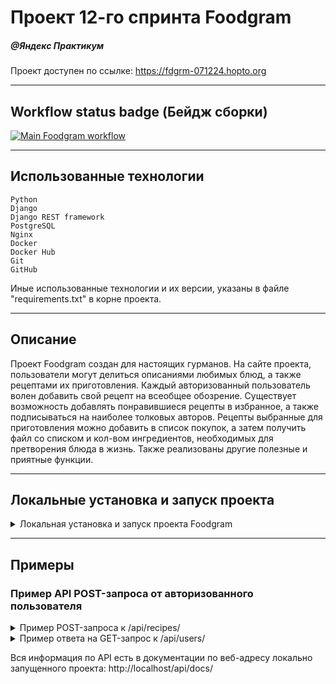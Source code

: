 # Проект 12-го спринта Foodgram
##### @Яндекс Практикум

Проект доступен по ссылке: https://fdgrm-071224.hopto.org

***

## Workflow status badge (Бейдж сборки)

[![Main Foodgram workflow](https://github.com/pretype/foodgram/actions/workflows/main.yml/badge.svg)](https://github.com/pretype/foodgram/actions/workflows/main.yml)

***

## Использованные технологии
```
Python
Django
Django REST framework
PostgreSQL
Nginx
Docker
Docker Hub
Git
GitHub
```

Иные использованные технологии и их версии, указаны в файле "requirements.txt" в корне проекта.

***

## Описание

Проект Foodgram создан для настоящих гурманов. На сайте проекта, пользователи могут делиться описаниями любимых блюд, а также рецептами их приготовления. Каждый авторизованный пользователь волен добавить свой рецепт на всеобщее обозрение. Существует возможность добавлять понравившиеся рецепты в избранное, а также подписываться на наиболее толковых авторов. Рецепты выбранные для приготовления можно добавить в список покупок, а затем получить файл со списком и кол-вом ингредиентов, необходимых для претворения блюда в жизнь. Также реализованы другие полезные и приятные функции.

***

## Локальные установка и запуск проекта

<details>
  <summary><b<strong>Локальная установка и запуск проекта Foodgram</strong></b></summary>

1. Убедитесь, что у Вас развернуты виртуальная машина и Docker

2. Клонируйте проект foodgram с GitHub:
  ```bash
  git clone https://github.com/pretype/foodgram
  ```

3. Перейдите в локальную директорию проекта foodgram

4. Из корневой директории проекта создайте файл ".env", внесите в него переменные, указанные ниже, и их значения:
```
SECRET_KEY
ALLOWED_IP
ALLOWED_DOMAIN
POSTGRES_USER
POSTGRES_PASSWORD
POSTGRES_DB
DB_HOST
DB_PORT
```

5. Из корневой директории запустите Docker-compose

  ```bash
  docker compose up
  ```

6. В другом терминале, в корневой директории, выполните миграции, сбор и копировании статики

  ```bash
  docker compose -f docker-compose.yml exec backend python manage.py makemigrations
  docker compose -f docker-compose.yml exec backend python manage.py migrate
  docker compose -f docker-compose.yml exec backend python manage.py collectstatic
  docker compose -f docker-compose.yml exec backend cp -r /app/collected_static/. /backend_static
  ```

Проект будет доступен по веб-адресу:
http://localhost:8000/

</details>

***

## Примеры
### Пример API POST-запроса от авторизованного пользователя

<details>
  <summary><b<strong>Пример POST-запроса к /api/recipes/</strong></b></summary>

<details>
  <summary>Тело запроса:</summary>

```
{
  "ingredients": [
    {
      "id": 1,
      "amount": 5
    },
    {
      "id": 2,
      "amount": 10
    }
  ],
  "tags": [
    1,
    2
  ],
  "image": "data:image/png;base64,iVBORw0KGgoAAAANSUhEUgAAAAEAAAABAgMAAABieywaAAAACVBMVEUAAAD///9fX1/S0ecCAAAACXBIWXMAAA7EAAAOxAGVKw4bAAAACklEQVQImWNoAAAAggCByxOyYQAAAABJRU5ErkJggg==",
  "name": "Нечто съедобное (это не точно)",
  "text": "Приготовьте как нибудь эти ингредиеты",
  "cooking_time": 5
}

```
</details>

Статус ответа: 201 CREATED.
<details>
  <summary>Тело ответа на запрос:</summary>

```
{
    "id": 1,
    "author": {
        "id": 3,
        "email": "second_user@email.org",
        "username": "second-user",
        "first_name": "Андрей",
        "last_name": "Макаревский",
        "is_subscribed": false,
        "avatar": null
    },
    "name": "Нечто съедобное (это не точно)",
    "text": "Приготовьте как нибудь эти ингредиеты",
    "tags": [
        {
            "id": 1,
            "name": "завтрак",
            "slug": "brkfst"
        },
        {
            "id": 2,
            "name": "обед",
            "slug": "lnch"
        }
    ],
    "ingredients": [
        {
            "id": 1,
            "name": "хлеб",
            "measurement_unit": "шт.",
            "amount": 5
        },
        {
            "id": 3,
            "name": "соль",
            "measurement_unit": "г.",
            "amount": 10
        }
    ],
    "image": "http://localhost/media/recipes/images/temp_Vlil6Ir.png",
    "cooking_time": 5,
    "is_favorited": false,
    "is_in_shopping_cart": false
}

```

</details>

</details>

<details>
  <summary><b<strong>Пример ответа на GET-запрос к /api/users/</strong></b></summary>

```
{
    "count": 4,
    "next": null,
    "previous": null,
    "results": [
        {
            "id": 1,
            "email": "a@a.aa",
            "username": "A",
            "first_name": "A",
            "last_name": "A",
            "is_subscribed": false,
            "avatar": "http://localhost/media/users/avatars/temp_IQGvEfo.png"
        },
        {
            "id": 3,
            "email": "second_user@email.org",
            "username": "second-user",
            "first_name": "Андрей",
            "last_name": "Макаревский",
            "is_subscribed": false,
            "avatar": null
        },
        {
            "id": 4,
            "email": "third-user@user.ru",
            "username": "third-user-username",
            "first_name": "Гордон",
            "last_name": "Рамзиков",
            "is_subscribed": false,
            "avatar": null
        },
        {
            "id": 2,
            "email": "vivanov@yandex.ru",
            "username": "vasya.ivanov",
            "first_name": "Вася",
            "last_name": "Иванов",
            "is_subscribed": false,
            "avatar": null
        }
    ]
}

```

</details>

Вся информация по API есть в документации по веб-адресу локально запущенного проекта: http://localhost/api/docs/

